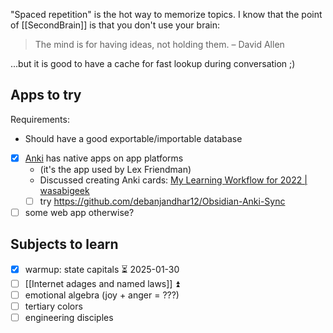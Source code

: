 "Spaced repetition" is the hot way to memorize topics.
I know that the point of [[SecondBrain]] is that you don't use your brain:
>The mind is for having ideas, not holding them. – David Allen

...but it is good to have a cache for fast lookup during conversation ;)
## Apps to try
Requirements:
- Should have a good exportable/importable database

- [x] [Anki](https://apps.ankiweb.net/) has native apps on app platforms
	- (it's the app used by Lex Friendman)
	- Discussed creating Anki cards: [My Learning Workflow for 2022 | wasabigeek](https://wasabigeek.com/blog/my-learning-workflow-for-2022/?utm_source=pocket_shared#1-the-workflow)
	- [ ] try https://github.com/debanjandhar12/Obsidian-Anki-Sync
- [ ] some web app otherwise?

## Subjects to learn
- [x] warmup: state capitals ⏳ 2025-01-30
- [ ] [[Internet adages and named laws]] ⏫ 
- [ ] emotional algebra (joy + anger = ???)
- [ ] tertiary colors
- [ ] engineering disciples
